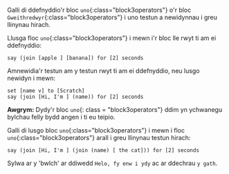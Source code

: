 Galli di ddefnyddio'r bloc `uno`{:class="block3operators"} o'r bloc `Gweithredwyr`{:class="block3operators"} i uno testun a newidynnau i greu llinynau hirach.

Llusga floc `uno`{:class="block3operators"} i mewn i'r bloc lle rwyt ti am ei ddefnyddio:

```blocks3
say (join [apple ] [banana]) for [2] seconds
```

Amnewidia'r testun am y testun rwyt ti am ei ddefnyddio, neu lusgo newidyn i mewn:

```blocks3
set [name v] to [Scratch]
say (join [Hi, I'm ] (name)) for [2] seconds
```

**Awgrym:** Dydy'r bloc `uno`{: class = "block3operators"} ddim yn ychwanegu bylchau felly bydd angen i ti eu teipio.

Galli di lusgo bloc `uno`{:class="block3operators"} i mewn i floc `uno`{:class="block3operators"} arall i greu llinynau testun hirach:

```blocks3
say (join [Hi, I'm ] (join (name) [ the cat])) for [2] seconds
```

Sylwa ar y 'bwlch' ar ddiwedd `Helo, fy enw i ydy` ac ar ddechrau `y gath`.



